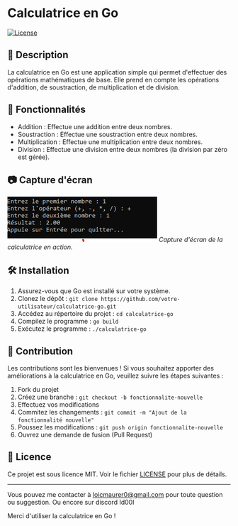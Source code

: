 # Calculatrice en Go

[![License](https://img.shields.io/badge/license-MIT-blue.svg)](https://opensource.org/licenses/MIT)

## 📝 Description
La calculatrice en Go est une application simple qui permet d'effectuer des opérations mathématiques de base. Elle prend en compte les opérations d'addition, de soustraction, de multiplication et de division.

## 🚀 Fonctionnalités

- Addition : Effectue une addition entre deux nombres.
- Soustraction : Effectue une soustraction entre deux nombres.
- Multiplication : Effectue une multiplication entre deux nombres.
- Division : Effectue une division entre deux nombres (la division par zéro est gérée).

## 📷 Capture d'écran

![Capture d'écran](Capture%20d’écran%202023-06-30%20095429.png)
*Capture d'écran de la calculatrice en action.*

## 🛠️ Installation

1. Assurez-vous que Go est installé sur votre système.
2. Clonez le dépôt : `git clone https://github.com/votre-utilisateur/calculatrice-go.git`
3. Accédez au répertoire du projet : `cd calculatrice-go`
4. Compilez le programme : `go build`
5. Exécutez le programme : `./calculatrice-go`

## 👥 Contribution

Les contributions sont les bienvenues ! Si vous souhaitez apporter des améliorations à la calculatrice en Go, veuillez suivre les étapes suivantes :

1. Fork du projet
2. Créez une branche : `git checkout -b fonctionnalite-nouvelle`
3. Effectuez vos modifications
4. Commitez les changements : `git commit -m "Ajout de la fonctionnalité nouvelle"`
5. Poussez les modifications : `git push origin fonctionnalite-nouvelle`
6. Ouvrez une demande de fusion (Pull Request)

## 📄 Licence

Ce projet est sous licence MIT. Voir le fichier [LICENSE](LICENSE) pour plus de détails.

---

Vous pouvez me contacter à [loicmaurer0@gmail.com](mailto:votre-email@example.com) pour toute question ou suggestion.
Ou encore sur discord Id00l

Merci d'utiliser la calculatrice en Go !
